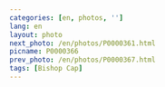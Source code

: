 ```yaml
---
categories: [en, photos, '']
lang: en
layout: photo
next_photo: /en/photos/P0000361.html
picname: P0000366
prev_photo: /en/photos/P0000367.html
tags: [Bishop Cap]
---
```

